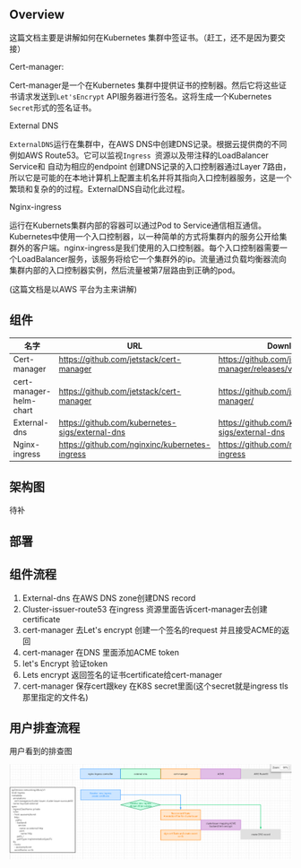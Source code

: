 ## Overview

这篇文档主要是讲解如何在Kubernetes 集群中签证书。（赶工，还不是因为要交接）

Cert-manager:

Cert-manager是一个在Kubernetes 集群中提供证书的控制器。然后它将这些证书请求发送到`Let'sEncrypt` API服务器进行签名。这将生成一个Kubernetes `Secret`形式的签名证书。

External DNS

`ExternalDNS`运行在集群中，在AWS DNS中创建DNS记录。根据云提供商的不同例如AWS Route53。它可以监视`Ingress `资源以及带注释的LoadBalancer Service和 自动为相应的endpoint 创建DNS记录的入口控制器通过Layer 7路由，所以它是可能的在本地计算机上配置主机名并将其指向入口控制器服务，这是一个繁琐和复杂的的过程。ExternalDNS自动化此过程。

Nginx-ingress

运行在Kubernets集群内部的容器可以通过Pod to Service通信相互通信。Kubernetes中使用一个入口控制器，以一种简单的方式将集群内的服务公开给集群外的客户端。nginx-ingress是我们使用的入口控制器。每个入口控制器需要一个LoadBalancer服务，该服务将给它一个集群外的ip。流量通过负载均衡器流向集群内部的入口控制器实例，然后流量被第7层路由到正确的pod。



(这篇文档是以AWS 平台为主来讲解)



## 组件

| 名字                    | URL                                             | Download link                                            |
| ----------------------- | ----------------------------------------------- | -------------------------------------------------------- |
| Cert-manager            | https://github.com/jetstack/cert-manager        | https://github.com/jetstack/cert-manager/releases/v1.6.0 |
| cert-manager-helm-chart | https://github.com/jetstack/cert-manager        | https://github.com/jetstack/cert-manager/                |
| External-dns            | https://github.com/kubernetes-sigs/external-dns | https://github.com/kubernetes-sigs/external-dns          |
| Nginx-ingress           | https://github.com/nginxinc/kubernetes-ingress  | https://github.com/nginxinc/kubernetes-ingress           |



## 架构图

待补



## 部署





## 组件流程

1. External-dns 在AWS DNS zone创建DNS record
2. Cluster-issuer-route53 在ingress 资源里面告诉cert-manager去创建certificate
3. cert-manager  去Let's encrypt 创建一个签名的request 并且接受ACME的返回
4. cert-manager 在DNS 里面添加ACME token
5. let's Encrypt 验证token 
6. Lets encrypt 返回签名的证书certificate给cert-manager
7. cert-manager 保存cert跟key 在K8S secret里面(这个secret就是ingress tls那里指定的文件名)

## 用户排查流程

用户看到的排查图

![](./images/用户排查图.png)